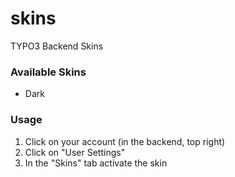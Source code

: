 # skins
TYPO3 Backend Skins

### Available Skins
- Dark


### Usage
1. Click on your account (in the backend, top right)
2. Click on "User Settings"
3. In the "Skins" tab activate the skin

